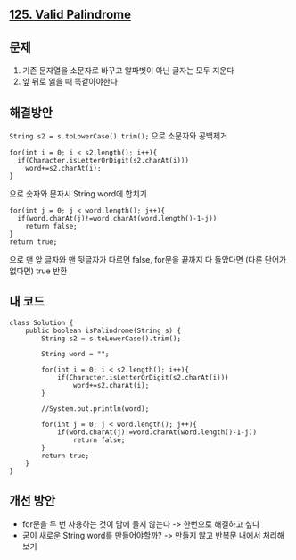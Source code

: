 <h2><a href="https://leetcode.com/problems/valid-palindrome">125. Valid Palindrome</a></h2>

## 문제
1. 기존 문자열을 소문자로 바꾸고 알파벳이 아닌 글자는 모두 지운다
2. 앞 뒤로 읽을 때 똑같아야한다

## 해결방안
```String s2 = s.toLowerCase().trim();``` 
으로 소문자와 공백제거

```
for(int i = 0; i < s2.length(); i++){
  if(Character.isLetterOrDigit(s2.charAt(i)))
    word+=s2.charAt(i);
}
```
으로 숫자와 문자시 String word에 합치기

```
for(int j = 0; j < word.length(); j++){
  if(word.charAt(j)!=word.charAt(word.length()-1-j))
    return false;
}
return true;
```
으로 맨 앞 글자와 맨 뒷글자가 다르면 false, for문을 끝까지 다 돌았다면 (다른 단어가 없다면) true 반환


## 내 코드
```
class Solution {
    public boolean isPalindrome(String s) {
        String s2 = s.toLowerCase().trim();

        String word = "";

        for(int i = 0; i < s2.length(); i++){
            if(Character.isLetterOrDigit(s2.charAt(i)))
                word+=s2.charAt(i);
        }

        //System.out.println(word);

        for(int j = 0; j < word.length(); j++){
            if(word.charAt(j)!=word.charAt(word.length()-1-j))
                return false;
        }
        return true;
    }
}
```

## 개선 방안
* for문을 두 번 사용하는 것이 맘에 들지 않는다 -> 한번으로 해결하고 싶다
* 굳이 새로운 String word를 만들어야할까? -> 만들지 않고 반복문 내에서 처리해보기

